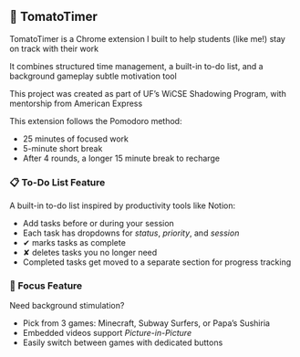 ## 🍅 TomatoTimer

TomatoTimer is a Chrome extension I built to help students (like me!) stay on track with their work

It combines structured time management, a built-in to-do list, and a background gameplay subtle motivation tool

This project was created as part of UF’s WiCSE Shadowing Program, with mentorship from American Express

This extension follows the Pomodoro method:
- 25 minutes of focused work
- 5-minute short break
- After 4 rounds, a longer 15 minute break to recharge

### 📋 To-Do List Feature
A built-in to-do list inspired by productivity tools like Notion:
- Add tasks before or during your session
- Each task has dropdowns for *status*, *priority*, and *session*
- ✔ marks tasks as complete
- ✘ deletes tasks you no longer need
- Completed tasks get moved to a separate section for progress tracking

### 🎥 Focus Feature
Need background stimulation?
- Pick from 3 games: Minecraft, Subway Surfers, or Papa’s Sushiria
- Embedded videos support *Picture-in-Picture*
- Easily switch between games with dedicated buttons
  
